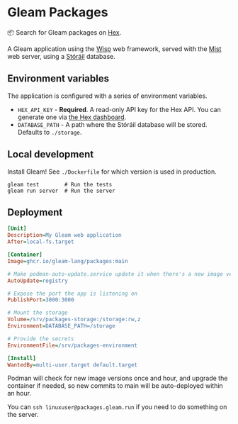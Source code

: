 # Gleam Packages

📦 Search for Gleam packages on [Hex](https://hex.pm).

A Gleam application using the [Wisp](https://gleam-wisp.github.io/wisp) web framework,
served with the [Mist](https://github.com/rawhat/mist) web server, using a
[Stóráil](https://github.com/lpil/storail) database.

## Environment variables

The application is configured with a series of environment variables.

- `HEX_API_KEY` - **Required**. A read-only API key for the Hex API. You can
  generate one via [the Hex dashboard](https://hex.pm/dashboard/keys).
- `DATABASE_PATH` - A path where the Stóráil database will be stored. Defaults
  to `./storage`.

## Local development

Install Gleam! See `./Dockerfile` for which version is used in production.

```shell
gleam test        # Run the tests
gleam run server  # Run the server
```

## Deployment

```ini
[Unit]
Description=My Gleam web application
After=local-fs.target

[Container]
Image=ghcr.io/gleam-lang/packages:main

# Make podman-auto-update.service update it when there's a new image version
AutoUpdate=registry

# Expose the port the app is listening on
PublishPort=3000:3000

# Mount the storage
Volume=/srv/packages-storage:/storage:rw,z
Environment=DATABASE_PATH=/storage

# Provide the secrets
EnvironmentFile=/srv/packages-environment

[Install]
WantedBy=multi-user.target default.target
```

Podman will check for new image versions once and hour, and upgrade the
container if needed, so new commits to main will be auto-deployed within an
hour.

You can `ssh linuxuser@packages.gleam.run` if you need to do something on the
server.
